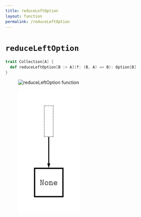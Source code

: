 ```yaml
---
title: reduceLeftOption
layout: function
permalink: /reduceLeftOption
---
```


# `reduceLeftOption`

~~~ scala
trait Collection[A] {
  def reduceLeftOption[B :> A](f: (B, A) => B): Option[B]
}
~~~

<figure class="diagram">
  <img src="images/reduceLeftOption.1.svg" alt="reduceLeftOption function">
  <!-- <figcaption class="diagram-desc"><code>reduceLeftOption</code> uses <code>p</code> to classify elements into two groups</figcaption> -->
</figure>

<figure class="diagram">
  <img src="images/reduceLeftOption.2.svg" alt="reduceLeftOption function">
  <!-- <figcaption class="diagram-desc"><code>reduceLeftOption</code> uses <code>p</code> to classify elements into two groups</figcaption> -->
</figure>
